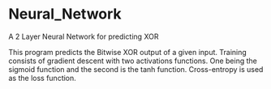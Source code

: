 # Neural_Network
A 2 Layer Neural Network for predicting XOR

This program predicts the Bitwise XOR output of a given input.
Training consists of gradient descent with two activations functions. One being the sigmoid function and the second is the tanh function. Cross-entropy is used as the loss function. 
